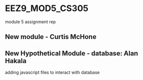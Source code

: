 # EEZ9_MOD5_CS305
module 5 assignment rep

## New module - Curtis McHone

## New Hypothetical Module - database: Alan Hakala
adding javascript files to interact with database
